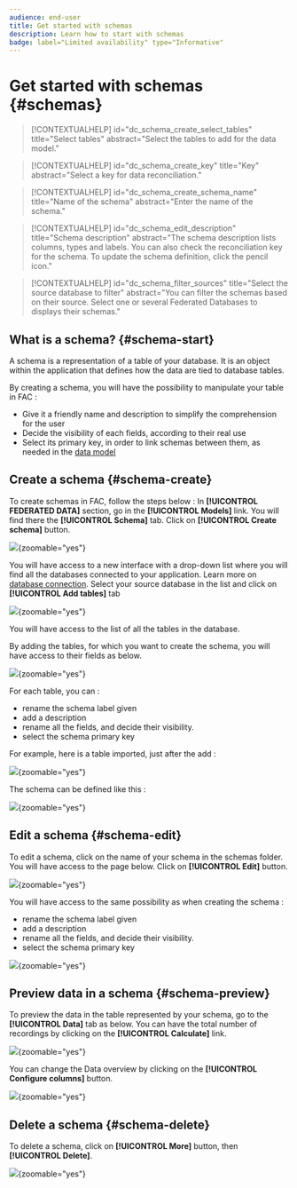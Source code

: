 ```yaml
---
audience: end-user
title: Get started with schemas
description: Learn how to start with schemas
badge: label="Limited availability" type="Informative"
---
```

# Get started with schemas {#schemas}


>[!CONTEXTUALHELP]
>id="dc_schema_create_select_tables"
>title="Select tables"
>abstract="Select the tables to add for the data model."

>[!CONTEXTUALHELP]
>id="dc_schema_create_key"
>title="Key"
>abstract="Select a key for data reconciliation."

>[!CONTEXTUALHELP]
>id="dc_schema_create_schema_name"
>title="Name of the schema"
>abstract="Enter the name of the schema."


>[!CONTEXTUALHELP]
>id="dc_schema_edit_description"
>title="Schema description"
>abstract="The schema description lists columns, types and labels. You can also check the reconciliation key for the schema. To update the schema definition, click the pencil icon."

>[!CONTEXTUALHELP]
>id="dc_schema_filter_sources"
>title="Select the source database to filter"
>abstract="You can filter the schemas based on their source. Select one or several Federated Databases to displays their schemas."


## What is a schema? {#schema-start}

A schema is a representation of a table of your database. It is an object within the application that defines how the data are tied to database tables. 

By creating a schema, you will have the possibility to manipulate your table in FAC : 
- Give it a friendly name and description to simplify the comprehension for the user
- Decide the visibility of each fields, according to their real use 
- Select its primary key, in order to link schemas between them, as needed in the [data model](../data-management/gs-models.md#data-model-start)

## Create a schema {#schema-create}

To create schemas in FAC, follow the steps below :
In **[!UICONTROL FEDERATED DATA]** section, go in the **[!UICONTROL Models]** link. You will find there the **[!UICONTROL Schema]** tab.
Click on **[!UICONTROL Create schema]** button.

![](assets/schema_create.png){zoomable="yes"}

You will have access to a new interface with a drop-down list where you will find 
all the databases connected to your application. Learn more on [database connection](../connections/connections.md#connections-fdb).
Select your source database in the list and click on **[!UICONTROL Add tables]** tab

![](assets/schema_tables.png){zoomable="yes"}

You will have access to the list of all the tables in the database.

By adding the tables, for which you want to create the schema, you will have access to their fields as below.

![](assets/schema_fields.png){zoomable="yes"}

For each table, you can :
- rename the schema label given
- add a description
- rename all the fields, and decide their visibility.
- select the schema primary key

For example, here is a table imported, just after the add : 

![](assets/schema_lumaorder.png){zoomable="yes"}

The schema can be defined like this : 

![](assets/schema_lumaorders.png){zoomable="yes"}

## Edit a schema {#schema-edit}

To edit a schema, click on the name of your schema in the schemas folder. You will have access to the page below.
Click on **[!UICONTROL Edit]** button.

![](assets/schema_edit.png){zoomable="yes"}

You will have access to the same possibility as when creating the schema :
- rename the schema label given
- add a description
- rename all the fields, and decide their visibility.
- select the schema primary key

![](assets/schema_edit_orders.png){zoomable="yes"}

## Preview data in a schema {#schema-preview}

To preview the data in the table represented by your schema, go to the **[!UICONTROL Data]** tab as below.
You can have the total number of recordings by clicking on the **[!UICONTROL Calculate]** link.

![](assets/schema_data.png){zoomable="yes"}

You can change the Data overview by clicking on the **[!UICONTROL Configure columns]** button.

![](assets/schema_columns.png){zoomable="yes"}

## Delete a schema {#schema-delete}

To delete a schema, click on **[!UICONTROL More]** button, then **[!UICONTROL Delete]**.

![](assets/schema_delete.png){zoomable="yes"}